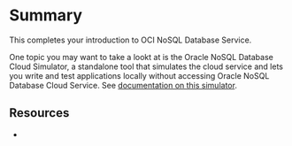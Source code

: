 # Summary

This completes your introduction to OCI NoSQL Database Service. 

One topic you may want to take a lookt at is the Oracle NoSQL Database Cloud Simulator, a standalone tool that simulates the cloud service and lets you write and test applications locally without accessing Oracle NoSQL Database Cloud Service. See [documentation on this simulator](https://docs.oracle.com/en/cloud/paas/nosql-cloud/csnsd/developing-oracle-nosql-database-cloud-simulator.html).


## Resources
-